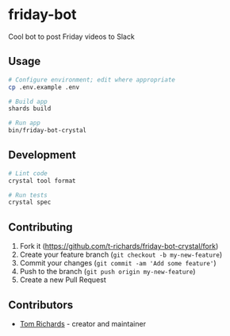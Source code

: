 # friday-bot

Cool bot to post Friday videos to Slack

## Usage

```bash
# Configure environment; edit where appropriate
cp .env.example .env

# Build app
shards build

# Run app
bin/friday-bot-crystal
```

## Development

```bash
# Lint code
crystal tool format

# Run tests
crystal spec
```

## Contributing

1. Fork it (<https://github.com/t-richards/friday-bot-crystal/fork>)
2. Create your feature branch (`git checkout -b my-new-feature`)
3. Commit your changes (`git commit -am 'Add some feature'`)
4. Push to the branch (`git push origin my-new-feature`)
5. Create a new Pull Request

## Contributors

- [Tom Richards](https://github.com/t-richards) - creator and maintainer
